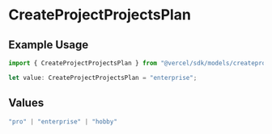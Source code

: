 # CreateProjectProjectsPlan

## Example Usage

```typescript
import { CreateProjectProjectsPlan } from "@vercel/sdk/models/createprojectop.js";

let value: CreateProjectProjectsPlan = "enterprise";
```

## Values

```typescript
"pro" | "enterprise" | "hobby"
```